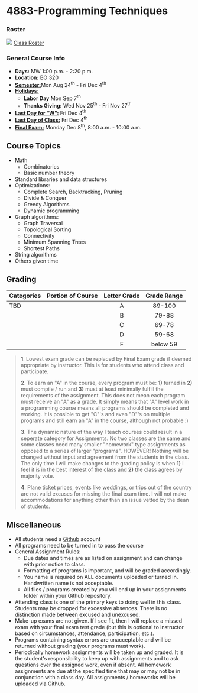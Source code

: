 # 4883-Programming Techniques

### Roster
![](https://d3vv6lp55qjaqc.cloudfront.net/items/220B0V0H3c041K2p251Z/google-sheets-16.png?X-CloudApp-Visitor-Id=1094421) [Class Roster](https://docs.google.com/spreadsheets/d/155u4_K7cbNucB8J7AQw6BgOwFlDeoufvSHQF3afysMQ/edit?usp=sharing)


### General Course Info
- __Days:__ MW 1:00 p.m. - 2:20 p.m. 
- __Location:__ BO 320
- [__Semester:__](https://msutexas.edu/registrar/_assets/files/pdfs/acadcal2021.pdf)Mon Aug 24<sup>th</sup> - Fri Dec 4<sup>th</sup>
- [__Holidays:__](https://msutexas.edu/registrar/_assets/files/pdfs/acadcal2021.pdf)
  - __Labor Day__ Mon Sep 7<sup>th</sup>
  - __Thanks Giving:__ Wed Nov 25<sup>th</sup> - Fri Nov 27<sup>th</sup> 
- [__Last Day for “W”:__](https://msutexas.edu/registrar/_assets/files/pdfs/acadcal2021.pdf) Fri Dec 4<sup>th</sup>
- [__Last Day of Class:__](https://msutexas.edu/registrar/_assets/files/pdfs/acadcal2021.pdf) Fri Dec 4<sup>th</sup>
- [__Final Exam:__](https://msutexas.edu/registrar/_assets/files/pdfs/spring20finals.pdf) Monday Dec 8<sup>th</sup>, 8:00 a.m. - 10:00 a.m.

## Course Topics

- Math
  - Combinatorics
  - Basic number theory
- Standard libraries and data structures
- Optimizations:
  - Complete Search, Backtracking, Pruning
  - Divide & Conquer
  - Greedy Algorithms
  - Dynamic programming
- Graph algorithms:
  - Graph Traversal
  - Topological Sorting
  - Connectivity
  - Minimum Spanning Trees
  - Shortest Paths
- String algorithms
- Others given time

## Grading

| Categories | Portion of Course | Letter Grade | Grade Range |
| :--------- | :---------------: | :----------: | :---------: |
| TBD        |                   |      A       |   89-100    |
|            |                   |      B       |    79-88    |
|            |                   |      C       |    69-78    |
|            |                   |      D       |    59-68    |
|            |                   |      F       |  below 59   |


>**1**. Lowest exam grade can be replaced by Final Exam grade if deemed appropriate by instructor. This is for students who attend class and participate.
>
>**2**. To earn an "A" in the course, every program must be: **1)** turned in **2)** must compile / run and **3)** must at least minimally fulfill the requirements of the assignment. This does not mean each program must receive an "A" as a grade. It simply means that "A" level work in a programming course means all programs should be completed and working. It is possible to get "C"'s and even "D"'s on multiple programs and still earn an "A" in the course, although not probable :) 
>
>**3**. The dynamic nature of the way I teach courses could result in a seperate category for Assignments. No two classes are the same and some classes need many smaller "homework" type assignments as opposed to a series of larger "programs". HOWEVER! Nothing will be changed without input and agreement from the students in the class. The only time I will make changes to the grading policy is when **1)** I feel it is in the best interest of the class and **2)** the class agrees by majority vote. 
>
>**4**. Plane ticket prices, events like weddings, or trips out of the country are not valid excuses for missing the final exam time. I will not make accommodations for anything other than an issue vetted by the dean of students. 


## Miscellaneous

- All students need a [Github](http://github.com) account
- All programs need to be turned in to pass the course
- General Assignment Rules:
    - Due dates and times are as listed on assignment and can change with prior notice to class.
    - Formatting of programs is important, and will be graded accordingly. 
    - You name is required on ALL documents uploaded or turned in. Handwritten name is not acceptable.
    - All files / programs created by you will end up in your assignments folder within your Github repository. 
- Attending class is one of the primary keys to doing well in this class. Students may be dropped for excessive absences. There is no distinction made between excused and unexcused.
- Make-up exams are not given. If I see fit, then I will replace a missed exam with your final exam test grade (but this is optional to instructor based on circumstances, attendance, participation, etc.).
- Programs containing syntax errors are unacceptable and will be returned without grading (your programs must work).
- Periodically homework assignments will be taken up and graded. It is the student's responsibility to keep up with assignments and to ask questions over the assigned work, even if absent. All homework assignments are due at the specified time that may or may not be in conjunction with a class day. All assignments / homeworks will be uploaded via Github.

